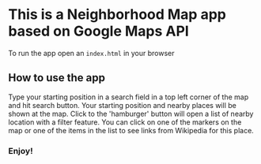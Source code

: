 # This is a Neighborhood Map app based on Google Maps API
To run the app open an `index.html` in your browser
## How to use the app
Type your starting position in a search field in a top left corner of the map and hit search button. Your starting position and nearby places will be shown at the map. Click to the 'hamburger' button will open a list of nearby location with a filter feature. You can click on one of the markers on the map or one of the items in the list to see links from Wikipedia for this place.
### Enjoy!
